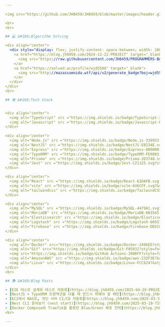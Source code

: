 ```yaml
---
  
<img src="https://github.com/JH8459/JH8459/blob/master/images/header.gif?raw=true"/>

<br>
<br>

## 💻 &#160;Algorithm Solving

<div align="center">
  <div style="display: flex; justify-content: space-between; width: 100%;">
    <a href="https://blog.jh8459.com/2024-12-22-PROJECT" target="_blank">
      <img src="https://raw.githubusercontent.com/JH8459/PROGRAMMERS-BADGE/master/static/result.svg" style="width: 40%;"/>
    </a>
    <a href="https://solved.ac/profile/wjd5588" target="_blank">
      <img src="http://mazassumnida.wtf/api/v2/generate_badge?boj=wjd5588" style="width: 40%;"/>
    </a>
  </div>
</div>
<br>

## 🛠 &#160;Tech Stack 


<div align="center">
  <img alt="TypeScript" src ="https://img.shields.io/badge/TypeScript-3178C6.svg?&style=for-the-badge&logo=TypeScript&logoColor=white"/>
  <img alt="Javascript" src ="https://img.shields.io/badge/Javascript-F7DF1E.svg?&style=for-the-badge&logo=Javascript&logoColor=black"/>
</div>
  
<div align="center">
  <img alt="Node.js" src ="https://img.shields.io/badge/Node.js-339933.svg?style=for-the-badge&logo=Node.js&logoColor=white"/> 
  <img alt="NestJS" src ="https://img.shields.io/badge/NestJS-E0234E.svg?style=for-the-badge&logo=NestJS&logoColor=white"/> 
  <img alt="Express" src ="https://img.shields.io/badge/Express-000000.svg?style=for-the-badge&logo=Express&logoColor=white"/> 
  <img alt="TypeORM" src ="https://img.shields.io/badge/TypeORM-FE0803.svg?style=for-the-badge&logo=TypeORM&logoColor=white"/> 
  <img alt="Prisma" src ="https://img.shields.io/badge/Prisma-2D3748.svg?style=for-the-badge&logo=Prisma&logoColor=white"/> 
  <img alt="Jest" src ="https://img.shields.io/badge/Jest-C21325.svg?style=for-the-badge&logo=Jest&logoColor=white"/>
</div>

<div align="center">
  <img alt="React" src ="https://img.shields.io/badge/React-61DAFB.svg?&style=for-the-badge&logo=React&logoColor=black"/> 
  <img alt="vite" src ="https://img.shields.io/badge/vite-646CFF.svg?&style=for-the-badge&logo=vite&logoColor=white"/> 
  <img alt="tailwindcss" src ="https://img.shields.io/badge/TailwindCSS-06B6D4.svg?&style=for-the-badge&logo=TailwindCSS&logoColor=white"/>
</div>

<div align="center">
  <img alt="MySQL" src ="https://img.shields.io/badge/MySQL-4479A1.svg?&style=for-the-badge&logo=MySQL&logoColor=white"/> 
  <img alt="MariaDB" src ="https://img.shields.io/badge/MariaDB-003545.svg?&style=for-the-badge&logo=MariaDB&logoColor=white"/> 
  <img alt="Elasticsearch" src ="https://img.shields.io/badge/Elasticsearch-005571.svg?&style=for-the-badge&logo=Elasticsearch&logoColor=white"/> 
  <img alt="Logstash" src ="https://img.shields.io/badge/Logstash-005571.svg?&style=for-the-badge&logo=Logstash&logoColor=white"/> 
  <img alt="Firebase" src ="https://img.shields.io/badge/Firebase-DD2C00.svg?&style=for-the-badge&logo=Firebase&logoColor=white"/>
</div>

<div align="center">
  <img alt="Docker" src="https://img.shields.io/badge/Docker-2496ED?style=for-the-badge&logo=Docker&logoColor=white"/> 
  <img alt="Git" src="https://img.shields.io/badge/Git-F05032?style=for-the-badge&logo=Git&logoColor=white"/> 
  <img src="https://img.shields.io/badge/GitHub Actions-2088FF?style=for-the-badge&logo=githubactions&logoColor=white"> 
  <img alt="AmazonAWS" src ="https://img.shields.io/badge/aws-232F3E?&style=for-the-badge&logo=amazonwebservices&logoColor=white"/> 
  <img alt="Linux" src ="https://img.shields.io/badge/Linux-FCC624?&style=for-the-badge&logo=Linux&logoColor=black"/>
</div>
<br>

## 📚 &#160;Blog Posts

- [E2E 테스트 설계와 테스트 자동화](https://blog.jh8459.com/2025-04-29-PROJECT/) - 2025.04.29
- [NestJS + TypeORM 트랜잭션을 다룰 때 반드시 피해야 할 패턴](https://blog.jh8459.com/2025-04-10-TIL/) - 2025.04.10
- [EC2에서 NAS로, 개인 서버 CI/CD 자동화](https://blog.jh8459.com/2025-03-31-PROJECT/) - 2025.03.31
- [Nest CLI 뜯어보기 (nest start)](https://blog.jh8459.com/2025-03-19-TIL/) - 2025.03.19
- [Docker Compose와 Traefik을 활용한 Blue/Green 배포 전략](https://blog.jh8459.com/2025-03-16-TIL/) - 2025.03.16
<br>

---
```

